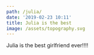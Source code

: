 ```yaml
---
path: /julia/
date: '2019-02-23 10:11'
title: Julia is the best
image: /assets/topography.svg
---
```

Julia is the best girlfriend ever!!!!

